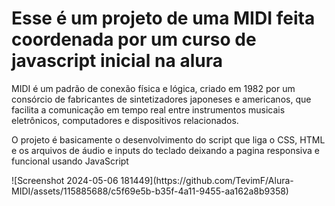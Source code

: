 <h1>Esse é um projeto de uma MIDI feita coordenada por um curso de javascript inicial na alura</h1>
<p>MIDI é um padrão de conexão física e lógica, criado em 1982 por um consórcio de fabricantes de sintetizadores japoneses e americanos, que facilita a comunicação em tempo real entre instrumentos musicais eletrônicos, computadores e dispositivos relacionados.</p>
<p>O projeto é basicamente o desenvolvimento do script que liga o CSS, HTML e os arquivos de áudio  e inputs do teclado deixando a pagina responsiva e funcional usando JavaScript</p>
![Screenshot 2024-05-06 181449](https://github.com/TevimF/Alura-MIDI/assets/115885688/c5f69e5b-b35f-4a11-9455-aa162a8b9358)
